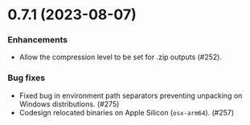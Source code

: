 # 0.7.1 (2023-08-07)

### Enhancements

* Allow the compression level to be set for .zip outputs (#252).

### Bug fixes

* Fixed bug in environment path separators preventing unpacking on Windows distributions. (#275)
* Codesign relocated binaries on Apple Silicon (`osx-arm64`). (#257)
